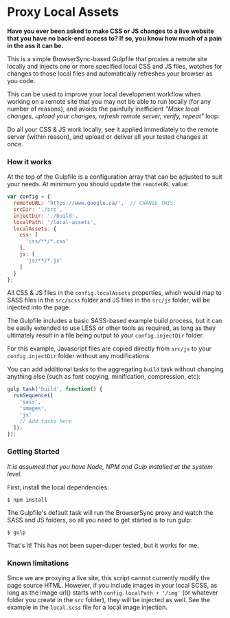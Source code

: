 # Proxy Local Assets

**Have you ever been asked to make CSS or JS changes to a live website that you have no back-end access to?  If so, you know how much of a pain in the ass it can be.**

This is a simple BrowserSync-based Gulpfile that proxies a remote site locally and injects one or more specified local CSS and JS files, watches for changes to those local files and automatically refreshes your browser as you code.

This can be used to improve your local development workflow when working on a remote site that you may not be able to run locally (for any number of reasons), and avoids the painfully inefficient *"Make local changes, upload your changes, refresh remote server, verify, repeat"* loop.

Do all your CSS & JS work locally, see it applied immediately to the remote server (within reason), and upload or deliver all your tested changes at once.

### How it works

At the top of the Gulpfile is a configuration array that can be adjusted to suit your needs.  At minimum you should update the `remoteURL` value:

```javascript
var config = {
  remoteURL: 'https://www.google.ca/',  // CHANGE THIS!
  srcDir: './src',
  injectDir: './build',
  localPath: '/local-assets',
  localAssets: {
    css: [
      'css/**/*.css'
    ],
    js: [
      'js/**/*.js'
    ]
  }
};
```

All CSS & JS files in the `config.localAssets` properties, which would map to SASS files in the `src/scss` folder and JS files in the `src/js` folder, will be injected into the page.

The Gulpfile includes a basic SASS-based example build process, but it can be easily extended to use LESS or other tools as required, as long as they ultimately result in a file being output to your `config.injectDir` folder.

For this example, Javascript files are copied directly from `src/js` to your `config.injectDir` folder without any modifications.

You can add additional tasks to the aggregating `build` task without changing anything else (such as font copying, minification, compression, etc):

```javascript
gulp.task('build', function() {
  runSequence([
    'sass',
    'images',
    'js'
    // Add tasks here
  ]);
});
```

### Getting Started

*It is assumed that you have Node, NPM and Gulp installed at the system level.*

First, install the local dependencies:

```
$ npm install
```

The Gulpfile's default task will run the BrowserSync proxy and watch the SASS and JS folders, so all you need to get started is to run gulp:

```
$ gulp
```

That's it!  This has not been super-duper tested, but it works for me.

### Known limitations

Since we are proxying a live site, this script cannot currently modify the page source HTML.  However, if you include images in your
local SCSS, as long as the image url() starts with `config.localPath + '/img'` (or whatever folder you create in the `src` folder),
they will be injected as well.  See the example in the `local.scss` file for a local image injection.
